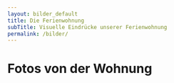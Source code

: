 ```yaml
---
layout: bilder_default
title: Die Ferienwohnung
subTitle: Visuelle Eindrücke unserer Ferienwohnung
permalink: /bilder/
---
```


# Fotos von der Wohnung
